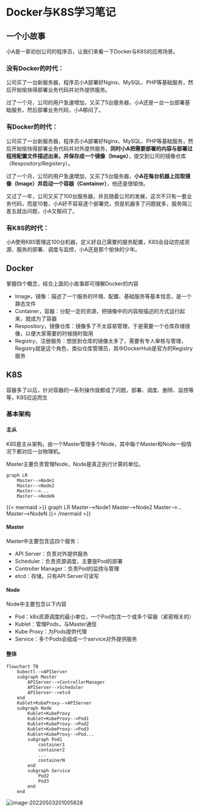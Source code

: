 # Docker与K8S学习笔记


## 一个小故事

小A是一家初创公司的程序员，让我们来看一下Docker与K8S的应用场景。

### 没有Docker的时代：

公司买了一台新服务器，程序员小A部署好Nginx、MySQL、PHP等基础服务，然后开始愉快得部署业务代码并对外提供服务。

过了一个月，公司的用户急速增加，又买了5台服务器，小A还是一台一台部署基础服务，然后部署业务代码，小A郁闷了。

### 有Docker的时代：

公司买了一台新服务器，程序员小A部署好Nginx、MySQL、PHP等基础服务，然后开始愉快得部署业务代码并对外提供服务，**同时小A把需要部署的内容与部署过程用配置文件描述出来，并保存成一个镜像（Image）**，提交到公司的镜像仓库（Respository/Registery）。

过了一个月，公司的用户急速增加，又买了5台服务器，**小A在每台机器上拉取镜像（Image）并启动一个容器（Container）**，他还是很愉快。

又过了一年，公司又买了100台服务器，并且随着公司的发展，这次不只有一套业务代码，而是10套，小A好不容易逐个部署完，但是机器多了问题就多，服务隔三差五就出问题，小A又郁闷了。

### 有K8S的时代：

小A使用K8S管理这100台机器，定义好自己需要的服务配置，K8S会自动完成资源、服务的部署、调度与监控，小A还是那个愉快的少年。

## Docker

掌握四个概念，结合上面的小故事即可理解Docker的内容

* Image，镜像：描述了一个服务的环境、配置、基础服务等基本信息，是一个静态文件
* Container，容器：分配一定的资源，把镜像中的内容按描述的方式运行起来，就成为了容器
* Respository，镜像仓库：镜像多了不太容易管理，于是需要一个仓库存储镜像，以便大家需要的时候随时取用
* Registry，注册服务：想放到仓库的镜像太多了，需要有专人审核与管理，Registry就是这个角色，类似仓库管理员，其中DockerHub是官方的Registry服务

## K8S

容器多了以后，针对容器的一系列操作就都成了问题，部署、调度、删除、监控等等，K8S应运而生

### 基本架构

#### 主从

K8S是主从架构，由一个Master管理多个Node，其中每个Master和Node一般情况下都对应一台物理机。

Master主要负责管理Node，Node是真正执行计算的单位。

```mermaid
graph LR
	Master-->Node1
	Master-->Node2
	Master-->...
	Master-->NodeN
```
{{< mermaid >}}
graph LR
	Master-->Node1
	Master-->Node2
	Master-->...
	Master-->NodeN
{{< /mermaid >}}


#### Master

Master中主要包含这四个服务：

* API Server：负责对外提供服务
* Scheduler：负责资源调度，主要是Pod的部署
* Controller Manager：负责Pod的监控与管理
* etcd：存储，只有API Server可读写

#### Node

Node中主要包含以下内容

* Pod：k8s资源调度的最小单位，一个Pod包含一个或多个容器（紧密相关的）
* Kublet：管理Pods，与Master通信
* Kube Proxy：为Pods提供代理
* Service：多个Pods会组成一个service对外提供服务

#### 整体

```mermaid
flowchart TB
	kubectl-->APIServer
	subgraph Master
		APIServer-->ControllerManager
		APIServer-->Scheduler
		APIServer-->etcd
	end
	Kublet+KubeProxy-->APIServer
	subgraph Node
		Kublet+KubeProxy
		Kublet+KubeProxy-->Pod1
		Kublet+KubeProxy-->Pod2
		Kublet+KubeProxy-->Pod3
		Kublet+KubeProxy-->Pod...
		subgraph Pod1
			container1
			container2
			...
			containerN
		end
		subgraph Service
			Pod2
			Pod3
		end
	end
```

![image-20220503201005828](https://qiao1994.github.io/images/other/image-20220503201005828.png)

